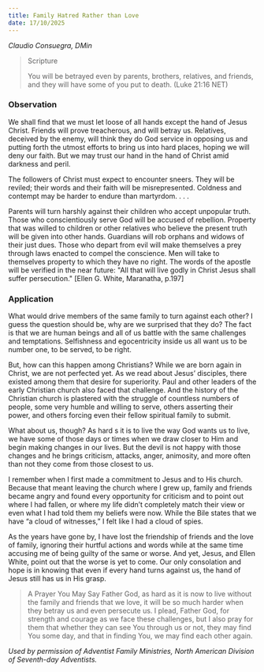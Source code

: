 ```yaml
---
title: Family Hatred Rather than Love
date: 17/10/2025
---
```


_Claudio Consuegra, DMin_

> <p>Scripture</p>
> You will be betrayed even by parents, brothers, relatives, and friends, and they will have some of you put to death. (Luke 21:16 NET)

### Observation

We shall find that we must let loose of all hands except the hand of Jesus Christ. Friends will prove treacherous, and will betray us. Relatives, deceived by the enemy, will think they do God service in opposing us and putting forth the utmost efforts to bring us into hard places, hoping we will deny our faith. But we may trust our hand in the hand of Christ amid darkness and peril.

The followers of Christ must expect to encounter sneers. They will be reviled; their words and their faith will be misrepresented. Coldness and contempt may be harder to endure than martyrdom. . . .

Parents will turn harshly against their children who accept unpopular truth. Those who conscientiously serve God will be accused of rebellion. Property that was willed to children or other relatives who believe the present truth will be given into other hands. Guardians will rob orphans and widows of their just dues. Those who depart from evil will make themselves a prey through laws enacted to compel the conscience. Men will take to themselves property to which they have no right. The words of the apostle will be verified in the near future: "All that will live godly in Christ Jesus shall suffer persecution." [Ellen G. White, Maranatha, p.197]

### Application

What would drive members of the same family to turn against each other? I guess the question should be, why are we surprised that they do? The fact is that we are human beings and all of us battle with the same challenges and temptations. Selfishness and egocentricity inside us all want us to be number one, to be served, to be right.

But, how can this happen among Christians? While we are born again in Christ, we are not perfected yet. As we read about Jesus’ disciples, there existed among them that desire for superiority. Paul and other leaders of the early Christian church also faced that challenge. And the history of the Christian church is plastered with the struggle of countless numbers of people, some very humble and willing to serve, others asserting their power, and others forcing even their fellow spiritual family to submit.

What about us, though? As hard s it is to live the way God wants us to live, we have some of those days or times when we draw closer to Him and begin making changes in our lives. But the devil is not happy with those changes and he brings criticism, attacks, anger, animosity, and more often than not they come from those closest to us.

I remember when I first made a commitment to Jesus and to His church. Because that meant leaving the church where I grew up, family and friends became angry and found every opportunity for criticism and to point out where I had fallen, or where my life didn’t completely match their view or even what I had told them my beliefs were now. While the Bile states that we have “a cloud of witnesses,” I felt like I had a cloud of spies.

As the years have gone by, I have lost the friendship of friends and the love of family, ignoring their hurtful actions and words while at the same time accusing me of being guilty of the same or worse. And yet, Jesus, and Ellen White, point out that the worse is yet to come. Our only consolation and hope is in knowing that even if every hand turns against us, the hand of Jesus still has us in His grasp.

> <callout>A Prayer You May Say</callout>
> Father God, as hard as it is now to live without the family and friends that we love, it will be so much harder when they betray us and even persecute us. I plead, Father God, for strength and courage as we face these challenges, but I also pray for them that whether they can see You through us or not, they may find You some day, and that in finding You, we may find each other again.

_Used by permission of Adventist Family Ministries, North American Division of Seventh-day Adventists._